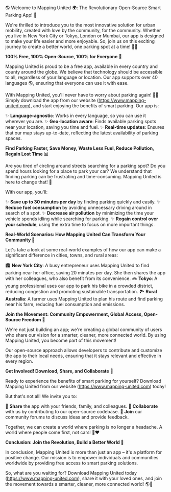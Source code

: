 🌎 Welcome to Mapping United 🌍: The Revolutionary Open-Source Smart Parking App! 🚀

We're thrilled to introduce you to the most innovative solution for urban mobility, created with love by the community, for the community. Whether you live in New York City or Tokyo, London or Mumbai, our app is designed to make your life easier and more enjoyable. So, join us on this exciting journey to create a better world, one parking spot at a time! 🚗💚

**100% Free, 100% Open-Source, 100% for Everyone** 💯

Mapping United is proud to be a free app, available in every country and county around the globe. We believe that technology should be accessible to all, regardless of your language or location. Our app supports over 40 languages 🌎, ensuring that everyone can use it with ease.

With Mapping United, you'll never have to worry about parking again! 🙅‍♂️ Simply download the app from our website (https://www.mapping-united.com), and start enjoying the benefits of smart parking. Our app is:

✨ **Language-agnostic**: Works in every language, so you can use it wherever you are.
✨ **Geo-location aware**: Finds available parking spots near your location, saving you time and fuel.
✨ **Real-time updates**: Ensures that our map stays up-to-date, reflecting the latest availability of parking spaces.

**Find Parking Faster, Save Money, Waste Less Fuel, Reduce Pollution, Regain Lost Time 📊**

Are you tired of circling around streets searching for a parking spot? Do you spend hours looking for a place to park your car? We understand that finding parking can be frustrating and time-consuming. Mapping United is here to change that! 🔄

With our app, you'll:

✨ **Save up to 30 minutes per day** by finding parking quickly and easily.
✨ **Reduce fuel consumption** by avoiding unnecessary driving around in search of a spot.
✨ **Decrease air pollution** by minimizing the time your vehicle spends idling while searching for parking.
✨ **Regain control over your schedule**, using the extra time to focus on more important things.

**Real-World Scenarios: How Mapping United Can Transform Your Community 🌟**

Let's take a look at some real-world examples of how our app can make a significant difference in cities, towns, and rural areas:

🏙️ **New York City**: A busy entrepreneur uses Mapping United to find parking near her office, saving 20 minutes per day. She then shares the app with her colleagues, who also benefit from its convenience.
🚲 **Tokyo**: A young professional uses our app to park his bike in a crowded district, reducing congestion and promoting sustainable transportation.
🏞️ **Rural Australia**: A farmer uses Mapping United to plan his route and find parking near his farm, reducing fuel consumption and emissions.

**Join the Movement: Community Empowerment, Global Access, Open-Source Freedom 🔗**

We're not just building an app; we're creating a global community of users who share our vision for a smarter, cleaner, more connected world. By using Mapping United, you become part of this movement!

Our open-source approach allows developers to contribute and customize the app to their local needs, ensuring that it stays relevant and effective in every region.

**Get Involved! Download, Share, and Collaborate 🤝**

Ready to experience the benefits of smart parking for yourself? Download Mapping United from our website (https://www.mapping-united.com) today!

But that's not all! We invite you to:

📣 **Share** the app with your friends, family, and colleagues.
👥 **Collaborate** with us by contributing to our open-source codebase.
💬 **Join** our community forums to discuss ideas and provide feedback.

Together, we can create a world where parking is no longer a headache. A world where people come first, not cars! 🚗❤️

**Conclusion: Join the Revolution, Build a Better World 🌈**

In conclusion, Mapping United is more than just an app – it's a platform for positive change. Our mission is to empower individuals and communities worldwide by providing free access to smart parking solutions.

So, what are you waiting for? Download Mapping United today (https://www.mapping-united.com), share it with your loved ones, and join the movement towards a smarter, cleaner, more connected world! 🌎💚